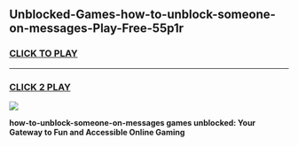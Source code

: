 
## Unblocked-Games-how-to-unblock-someone-on-messages-Play-Free-55p1r
<h3>
<a href="https://premium76.site?title=how-to-unblock-someone-on-messages&ref=23A">CLICK TO PLAY</a></h3>
<hr>

<h3>
<a href="https://premium76.site?title=how-to-unblock-someone-on-messages&ref=23A">CLICK 2 PLAY</a>
  
</h3>

<a href="https://premium76.site?title=how-to-unblock-someone-on-messages&ref=23A"><img src="https://clearcache.store/games.png"></a>


**how-to-unblock-someone-on-messages games unblocked: Your Gateway to Fun and Accessible Online Gaming**
